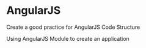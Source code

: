 # AngularJS
Create a good practice for AngularJS Code Structure

Using AngularJS Module to create an application 
